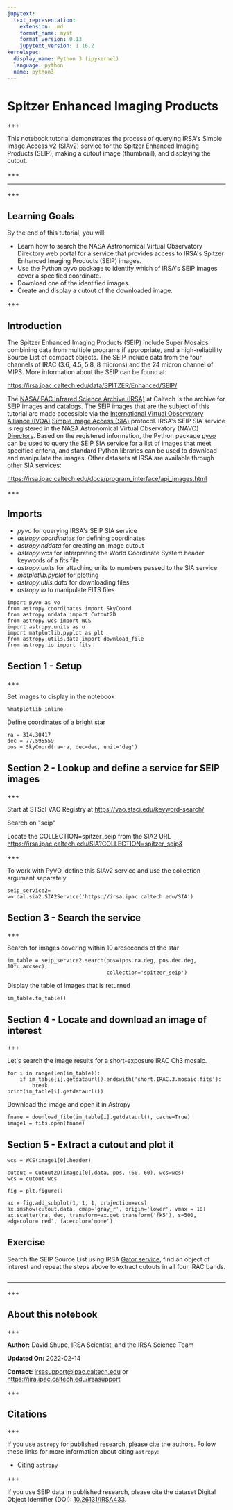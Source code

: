 ```yaml
---
jupytext:
  text_representation:
    extension: .md
    format_name: myst
    format_version: 0.13
    jupytext_version: 1.16.2
kernelspec:
  display_name: Python 3 (ipykernel)
  language: python
  name: python3
---
```


# Spitzer Enhanced Imaging Products

+++

This notebook tutorial demonstrates the process of querying IRSA's Simple Image Access v2 (SIAv2) service for the Spitzer Enhanced Imaging Products (SEIP), making a cutout image (thumbnail), and displaying the cutout.

+++

***

+++

## Learning Goals

By the end of this tutorial, you will:

* Learn how to search the NASA Astronomical Virtual Observatory Directory web portal for a service that provides access to IRSA's Spitzer Enhanced Imaging Products (SEIP) images.
* Use the Python pyvo package to identify which of IRSA's SEIP images cover a specified coordinate.
* Download one of the identified images.
* Create and display a cutout of the downloaded image.

+++

## Introduction

The Spitzer Enhanced Imaging Products (SEIP) include Super Mosaics combining data from multiple programs if appropriate, and a high-reliability Source List of compact objects. The SEIP include data from the four channels of IRAC (3.6, 4.5, 5.8, 8 microns) and the 24 micron channel of MIPS. More information about the SEIP can be found at:

https://irsa.ipac.caltech.edu/data/SPITZER/Enhanced/SEIP/

The [NASA/IPAC Infrared Science Archive (IRSA)](https://irsa.ipac.caltech.edu) at Caltech is the archive for SEIP images and catalogs. The SEIP images that are the subject of this tutorial are made accessible via the [International Virtual Observatory Alliance (IVOA)](https://ivoa.net) [Simple Image Access (SIA)](https://wiki.ivoa.net/internal/IVOA/SiaInterface/SIA-V2-Analysis.pdf) protocol. IRSA's SEIP SIA service is registered in the NASA Astronomical Virtual Observatory (NAVO) [Directory](https://vao.stsci.edu). Based on the registered information, the Python package [pyvo](https://pyvo.readthedocs.io) can be used to query the SEIP SIA service for a list of images that meet specified criteria, and standard Python libraries can be used to download and manipulate the images.
Other datasets at IRSA are available through other SIA services:

https://irsa.ipac.caltech.edu/docs/program_interface/api_images.html


+++

## Imports

- *pyvo* for querying IRSA's SEIP SIA service
- *astropy.coordinates* for defining coordinates
- *astropy.nddata* for creating an image cutout
- *astropy.wcs* for interpreting the World Coordinate System header keywords of a fits file
- *astropy.units* for attaching units to numbers passed to the SIA service
- *matplotlib.pyplot* for plotting
- *astropy.utils.data* for downloading files
- *astropy.io* to manipulate FITS files

```{code-cell} ipython3
import pyvo as vo
from astropy.coordinates import SkyCoord
from astropy.nddata import Cutout2D
from astropy.wcs import WCS
import astropy.units as u
import matplotlib.pyplot as plt
from astropy.utils.data import download_file
from astropy.io import fits
```

## Section 1 - Setup

+++

Set images to display in the notebook

```{code-cell} ipython3
%matplotlib inline
```

Define coordinates of a bright star

```{code-cell} ipython3
ra = 314.30417
dec = 77.595559
pos = SkyCoord(ra=ra, dec=dec, unit='deg')
```

## Section 2 - Lookup and define a service for SEIP images

+++

Start at STScI VAO Registry at https://vao.stsci.edu/keyword-search/

Search on "seip"

Locate the COLLECTION=spitzer_seip from the SIA2 URL https://irsa.ipac.caltech.edu/SIA?COLLECTION=spitzer_seip&

+++

To work with PyVO, define this SIAv2 service and use the collection argument separately

```{code-cell} ipython3
seip_service2= vo.dal.sia2.SIA2Service('https://irsa.ipac.caltech.edu/SIA')
```

## Section 3 - Search the service

+++

Search for images covering within 10 arcseconds of the star

```{code-cell} ipython3
im_table = seip_service2.search(pos=(pos.ra.deg, pos.dec.deg, 10*u.arcsec),
                                collection='spitzer_seip')
```

Display the table of images that is returned

```{code-cell} ipython3
im_table.to_table()
```

## Section 4 - Locate and download an image of interest

+++

Let's search the image results for a short-exposure IRAC Ch3 mosaic.

```{code-cell} ipython3
for i in range(len(im_table)):
    if im_table[i].getdataurl().endswith('short.IRAC.3.mosaic.fits'):
        break
print(im_table[i].getdataurl())
```

Download the image and open it in Astropy

```{code-cell} ipython3
fname = download_file(im_table[i].getdataurl(), cache=True)
image1 = fits.open(fname)
```

## Section 5 - Extract a cutout and plot it

```{code-cell} ipython3
wcs = WCS(image1[0].header)
```

```{code-cell} ipython3
cutout = Cutout2D(image1[0].data, pos, (60, 60), wcs=wcs)
wcs = cutout.wcs
```

```{code-cell} ipython3
fig = plt.figure()

ax = fig.add_subplot(1, 1, 1, projection=wcs)
ax.imshow(cutout.data, cmap='gray_r', origin='lower', vmax = 10)
ax.scatter(ra, dec, transform=ax.get_transform('fk5'), s=500, edgecolor='red', facecolor='none')
```

## Exercise

Search the SEIP Source List using IRSA [Gator service](https://irsa.ipac.caltech.edu/cgi-bin/Gator/nph-scan?projshort=SPITZER), find an object of interest and repeat the steps above to extract cutouts in all four IRAC bands.

```{code-cell} ipython3

```

***

+++

## About this notebook

+++

**Author:** David Shupe, IRSA Scientist, and the IRSA Science Team

**Updated On:** 2022-02-14

**Contact:** irsasupport@ipac.caltech.edu or https://jira.ipac.caltech.edu/irsasupport

+++

## Citations

+++

If you use `astropy` for published research, please cite the authors. Follow these links for more information about citing `astropy`:

* [Citing `astropy`](https://www.astropy.org/acknowledging.html)

+++

If you use SEIP data in published research,  please cite the dataset Digital Object Identifier (DOI): [10.26131/IRSA433](https://www.ipac.caltech.edu/doi/irsa/10.26131/IRSA433).
